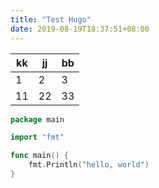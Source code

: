```yaml
---
title: "Test Hugo"
date: 2019-08-19T18:37:51+08:00
---
```


 kk | jj | bb 
 ----|----|----
 1  | 2  | 3 
 11  | 22 | 33


```go
package main

import "fmt"

func main() {
    fmt.Println("hello, world")
}
```
